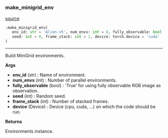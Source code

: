 #


### make_minigrid_env
[source](https://github.com/RLE-Foundation/Hsuanwu\blob\main\hsuanwu/env/minigrid/__init__.py\#L73)
```python
.make_minigrid_env(
   env_id: str = 'Alien-v5', num_envs: int = 8, fully_observable: bool = True,
   seed: int = 0, frame_stack: int = 1, device: torch.device = 'cuda'
)
```

---
Build MiniGrid environments.


**Args**

* **env_id** (str) : Name of environment.
* **num_envs** (int) : Number of parallel environments.
* **fully_observable** (bool) : 'True' for using fully observable RGB image as observation.
* **seed** (int) : Random seed.
* **frame_stack** (int) : Number of stacked frames.
* **device** (Device) : Device (cpu, cuda, ...) on which the code should be run.


**Returns**

Environments instance.
